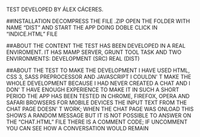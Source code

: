 TEST DEVELOPED BY ÁLEX CÁCERES.

##INSTALLATION
DECOMPRESS THE FILE .ZIP
OPEN THE FOLDER WITH NAME “DIST” AND START THE APP DOING DOBLE CLICK IN “INDICE.HTML” FILE

##ABOUT THE CONTENT
THE TEST HAS BEEN DEVELOPED IN A REAL ENVIROMENT. IT HAS MAMP SERVER, GRUNT TOOL TASK AND TWO ENVIRONMENTS:
DEVELOPMENT (SRC)
REAL (DIST)


##ABOUT THE TEST
TO MAKE THE DEVELOPMENT I HAVE USED HTML, CSS 3, SASS PREPROCESSOR AND JAVASCRIPT
I COULDN' T MAKE THE WHOLE DEVELOPMENT BECAUSE  I HAD NEVER CREATED A CHAT AND I DON' T HAVE ENOUGH EXPERIENCE TO MAKE IT IN SUCH A SHORT PERIOD
THE APP HAS BEEN TESTED IN CHROME, FIREFOX, OPERA AND SAFARI BROWSERS FOR MOBILE DEVICES
THE INPUT TEXT FROM THE CHAT PAGE DOESN' T WORK; WHEN THE CHAT PAGE WAS ONLOAD THIS SHOWS A RANDOM MESSAGE BUT IT IS NOT POSSIBLE TO ANSWER
ON THE “CHAT.HTML” FILE THERE IS A COMMENT CODE; IF UNCOMMENT YOU CAN SEE HOW A CONVERSATION WOULD REMAIN